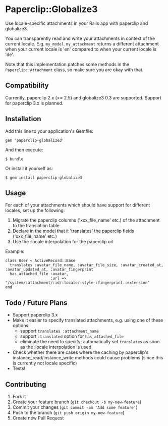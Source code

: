 # Paperclip::Globalize3

Use locale-specific attachments in your Rails app with paperclip and globalize3.

You can transparently read and write your attachments in context of the current locale. E.g. `my_model.my_attachment` returns a different attachment when your current locale is 'en' compared to when your current locale is 'de'.

Note that this implementation patches some methods in the `Paperclip::Attachment` class, so make sure you are okay with that.

## Compatibility

Currently, paperclip 2.x (>= 2.5) and globalize3 0.3 are supported. Support for paperclip 3.x is planned.

## Installation

Add this line to your application's Gemfile:

    gem 'paperclip-globalize3'

And then execute:

    $ bundle

Or install it yourself as:

    $ gem install paperclip-globalize3

## Usage

For each of your attachments which should have support for different locales, set up the following:

1. Migrate the paperclip columns ('xxx_file_name' etc.) of the attachment to the translation table
2. Declare in the model that it 'translates' the paperclip fields ('xxx_file_name' etc.)
3. Use the :locale interpolation for the paperclip url

Example:

    class User < ActiveRecord::Base
      translates :avatar_file_name, :avatar_file_size, :avatar_created_at, :avatar_updated_at, :avatar_fingerprint
      has_attached_file :avatar,
                        :url => "/system/:attachment/:id/:locale/:style-:fingerprint.:extension"
    end

## Todo / Future Plans

* Support paperclip 3.x
* Make it easier to specify translated attachments, e.g. using one of these options:
  * support `translates :attachment_name`
  * support `:translated` option for `has_attached_file`
  * eliminate the need to specify; automatically set `translates` as soon as the :locale interpolation is used
* Check whether there are cases where the caching by paperclip's instance_read/instance_write methods could cause problems (since this is currently not locale specific)
* Tests!

## Contributing

1. Fork it
2. Create your feature branch (`git checkout -b my-new-feature`)
3. Commit your changes (`git commit -am 'Add some feature'`)
4. Push to the branch (`git push origin my-new-feature`)
5. Create new Pull Request
